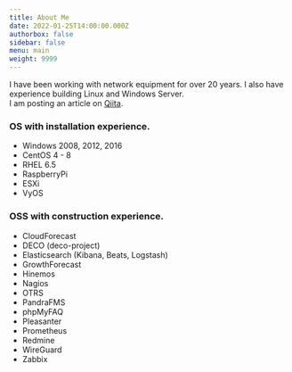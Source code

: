 ```yaml
---
title: About Me
date: 2022-01-25T14:00:00.000Z
authorbox: false
sidebar: false
menu: main
weight: 9999
---
```


I have been working with network equipment for over 20 years. I also have experience building Linux and Windows Server.  
I am posting an article on [Qiita](https://qiita.com/yshimizu).


### OS with installation experience.
- Windows 2008, 2012, 2016
- CentOS 4 - 8
- RHEL 6.5
- RaspberryPi
- ESXi
- VyOS


### OSS with construction experience.
- CloudForecast
- DECO (deco-project)
- Elasticsearch (Kibana, Beats, Logstash)
- GrowthForecast
- Hinemos
- Nagios
- OTRS
- PandraFMS
- phpMyFAQ
- Pleasanter
- Prometheus
- Redmine
- WireGuard
- Zabbix


